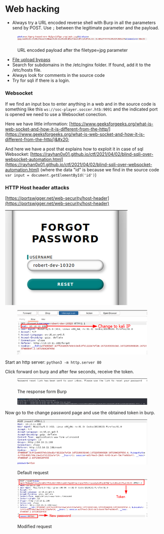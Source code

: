 # Web hacking

* Always try a URL encoded reverse shell with Burp in all the parameters send by POST. Use `;` between the legitimate parameter and the payload.

<figure><img src="../.gitbook/assets/image (4) (1).png" alt=""><figcaption><p>URL encoded payload after the filetype=jpg parameter</p></figcaption></figure>

* [File upload bypass](https://vulp3cula.gitbook.io/hackers-grimoire/exploitation/web-application/file-upload-bypass)
* Search for subdomains in the /etc/nginx folder. If found, add it to the /etc/hosts file.
* Always look for comments in the source code
* Try for sqli if there is a login.



### Websocket

If we find an input box to enter anything in a web and in the source code is something like this `ws://soc-player.soccer.htb:9091` and the indicated port is opened we need to use a Websocket conection.

Here we have little information: [https://www.geeksforgeeks.org/what-is-web-socket-and-how-it-is-different-from-the-http/](https://www.geeksforgeeks.org/what-is-web-socket-and-how-it-is-different-from-the-http/)&#x20;

And here we have a post that explains how to exploit it in case of sql Websocket: [https://rayhan0x01.github.io/ctf/2021/04/02/blind-sqli-over-websocket-automation.html](https://rayhan0x01.github.io/ctf/2021/04/02/blind-sqli-over-websocket-automation.html) (where the data "id" is because we find in the source code  `var input = document.getElementById('id')`)

### HTTP Host header attacks

[https://portswigger.net/web-security/host-header](https://portswigger.net/web-security/host-header)

<img src="../.gitbook/assets/imagen (2).png" alt="" data-size="original">

<figure><img src="../.gitbook/assets/imagen (7).png" alt=""><figcaption></figcaption></figure>

Start an http server: `python3 -m http.server 80`

Click forward on burp and after few seconds, receive the token.

<figure><img src="../.gitbook/assets/imagen (4).png" alt=""><figcaption><p>The response form Burp</p></figcaption></figure>

<figure><img src="../.gitbook/assets/imagen (6).png" alt=""><figcaption></figcaption></figure>



Now go to the change password page and use the obtained token in burp.

<figure><img src="../.gitbook/assets/imagen (15).png" alt=""><figcaption><p>Default request</p></figcaption></figure>

<figure><img src="../.gitbook/assets/imagen (14).png" alt=""><figcaption><p>Modified request</p></figcaption></figure>

